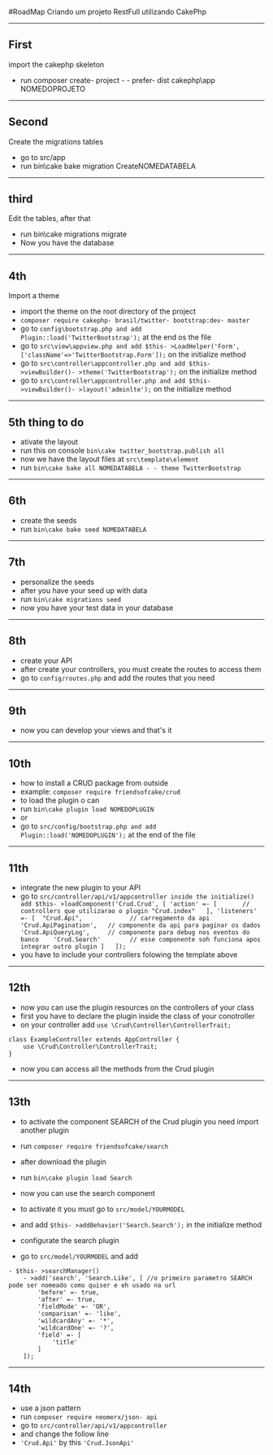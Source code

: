 #RoadMap Criando um projeto RestFull utilizando CakePhp

--- 
First
--- 

import the cakephp skeleton
- run composer create- project - - prefer- dist cakephp\app NOMEDOPROJETO

--- 
Second
--- 

Create the migrations tables
- go to src/app
- run bin\cake bake migration CreateNOMEDATABELA
 
--- 
third
--- 

Edit the tables, after that 
- run bin\cake migrations migrate
- Now you have the database

--- 
4th
--- 

Import a theme
- import the theme on the root directory of the project
- ``composer require cakephp- brasil/twitter- bootstrap:dev- master``
- go to ``config\bootstrap.php and add Plugin::load('TwitterBootstrap');`` at the end os the file
- go to ``src\view\appview.php and add $this- >LoadHelper('Form', ['className'=>'TwitterBootstrap.Form']);`` on the initialize method
- go to ``src\controller\appcontroller.php and add $this- >viewBuilder()- >theme('TwitterBootstrap');``  on the initialize method
- go to ``src\controller\appcontroller.php and add $this- >viewBuilder()- >layout('adminlte');`` on the initialize method


--- 
5th thing to do 
--- 

- ativate the layout
- run this on console ``bin\cake twitter_bootstrap.publish all``
- now we have the layout files at ``src\template\element``
- run ``bin\cake bake all NOMEDATABELA - - theme TwitterBootstrap``

--- 
6th
--- 

- create the seeds
- run ``bin\cake bake seed NOMEDATABELA``

--- 
7th
--- 

- personalize the seeds 
- after you have your seed up with data
- run ``bin\cake migrations seed``
- now you have your test data in your database

--- 
8th
--- 

- create your API
- after create your controllers, you must create the routes to access them
- go to ``config/routes.php`` and add the routes that you need

--- 
9th
--- 

- now you can develop your views and that's it


--- 
10th
--- 

- how to install a CRUD package from outside
- example: ``composer require friendsofcake/crud``
- to load the plugin o can 
- run ``bin\cake plugin load NOMEDOPLUGIN`` 
- or
- go to ``src/config/bootstrap.php and add Plugin::load('NOMEDOPLUGIN');`` at the end of the file

--- 
11th
--- 

- integrate the new plugin to your API
- go to ```src/controller/api/v1/appcontroller inside the initialize() add $this- >loadComponent('Crud.Crud', [
    'action' =- [       // controllers que utilizarao o plugin
        "Crud.index"  
    ],
    'listeners' =- [ 
        "Crud.Api",             // carregamento da api
        'Crud.ApiPagination',   // componente da api para paginar os dados
        'Crud.ApiQueryLog',     // componente para debug nos eventos do banco   
        'Crud.Search'        // esse componente soh funciona apos integrar outro plugin
    ]  
]);```
- you have to include your controllers folowing the template above 

--- 
12th
--- 

- now you can use the plugin resources on the controllers of your class
- first you have to declare the plugin inside the class of your conotroller
- on your controller add ``use \Crud\Controller\ControllerTrait;``
```
class ExampleController extends AppController {
    use \Crud\Controller\ControllerTrait; 
} 
```
- now you can access all the methods from the Crud plugin

--- 
13th
--- 

- to activate the component SEARCH of the Crud plugin you need import another plugin
- run ``composer require friendsofcake/search``
- after download the plugin
- run ``bin\cake plugin load Search``
- now you can use the search component 
- to activate it you must go to ``src/model/YOURMODEL``
- and add ``$this- >addBehavior('Search.Search');`` in the initialize method

- configurate the search plugin
- go to ``src/model/YOURMODEL`` and add
```
- $this- >searchManager()
    - >add('search', 'Search.Like', [ //o primeiro parametro SEARCH pode ser nomeado como quiser e eh usado na url
        'before' =- true,
        'after' =- true,
        'fieldMode' =- 'OR',
        'comparisan' =- 'like',
        'wildcardAny' =- '*',
        'wildcardOne' =- '?',
        'field' =- [
            'title'
        ]
    ]);
```    
--- 
14th
--- 

- use a json pattern 
- run ``composer require neomerx/json- api``
- go to ``src/controller/api/v1/appcontroller``
- and change the follow line 
- ``'Crud.Api'`` by this ``'Crud.JsonApi'``

    




